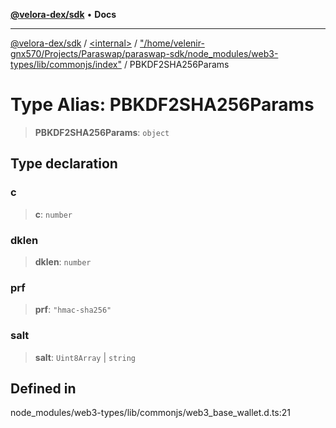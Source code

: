 [**@velora-dex/sdk**](../../../../README.md) • **Docs**

***

[@velora-dex/sdk](../../../../globals.md) / [\<internal\>](../../../README.md) / ["/home/velenir-gnx570/Projects/Paraswap/paraswap-sdk/node\_modules/web3-types/lib/commonjs/index"](../README.md) / PBKDF2SHA256Params

# Type Alias: PBKDF2SHA256Params

> **PBKDF2SHA256Params**: `object`

## Type declaration

### c

> **c**: `number`

### dklen

> **dklen**: `number`

### prf

> **prf**: `"hmac-sha256"`

### salt

> **salt**: `Uint8Array` \| `string`

## Defined in

node\_modules/web3-types/lib/commonjs/web3\_base\_wallet.d.ts:21
